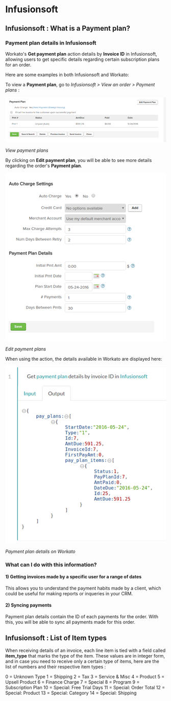 # Infusionsoft

## Infusionsoft : What is a Payment plan?

### Payment plan details in Infusionsoft

Workato's **Get payment plan** action details by **Invoice ID** in Infusionsoft, allowing users to get specific details regarding certain subscription plans for an order. 

Here are some examples in both Infusionsoft and Workato:

To view a **Payment plan**, go to *Infusionsoft > View an order > Payment plans* : 

![View payment plans](/assets/images/connectors/infusionsoft/view-payment-plan.png)

*View payment plans*

By clicking on **Edit payment plan**, you will be able to see more details regarding the order's **Payment plan**.

![Edit payment plans](/assets/images/connectors/infusionsoft/edit-payment-plan.png)

*Edit payment plans*

When using the action, the details available in Workato are displayed here:

![Details available to Workato](/assets/images/connectors/infusionsoft/workato-details.png)

*Payment plan details on Workato*

### What can I do with this information?

#### 1) Getting invoices made by a specific user for a range of dates
This allows you to understand the payment habits made by a client, which could be useful for making reports or inqueries in your CRM.

#### 2) Syncing payments
Payment plan details contain the ID of each payments for the order. With this, you will be able to sync all payments made for this order.


## Infusionsoft : List of Item types

When receiving details of an invoice, each line item is tied with a field called **item_type** that marks the type of the item. These values are in integer form, and in case you need to receive only a certain type of items, here are the list of numbers and their respective item types :

0 = Unknown Type
1 = Shipping
2 = Tax
3 = Service & Misc
4 = Product
5 = Upsell Product
6 = Finance Charge
7 = Special
8 = Program
9 = Subscription Plan
10 = Special: Free Trial Days
11 = Special: Order Total
12 = Special: Product
13 = Special: Category
14 = Special: Shipping

